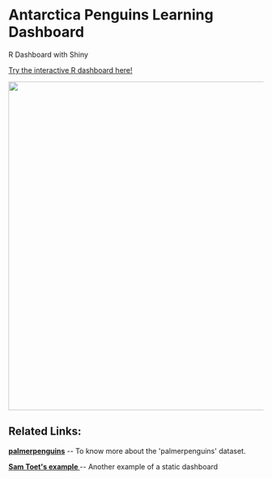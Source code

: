 # Antarctica Penguins Learning Dashboard
R Dashboard with Shiny

<a href="https://johnnykl-rshiny.shinyapps.io/penguins_learning_dashboard/" target="_blank">Try the interactive R dashboard here!</a>

<img src="PenguinDashboardDemo.gif" width ="650">



## Related Links:
<a href="https://allisonhorst.github.io/palmerpenguins/"><b>palmerpenguins</b></a> -- To know more about the 'palmerpenguins' dataset. 

<a href="https://samtoet.cool/posts/intro-to-flexdashboard-with-penguins/"><b>Sam Toet's example </b></a> -- Another example of a static dashboard

